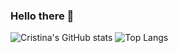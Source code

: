 ### Hello there 👋

![Cristina's GitHub stats](https://github-readme-stats.vercel.app/api?username=cristina95138&show_icons=true&theme=tokyonight)
![Top Langs](https://github-readme-stats.vercel.app/api/top-langs/?username=cristina95138&show_icons=true&theme=tokyonight)

<!--
**cristina95138/cristina95138** is a ✨ _special_ ✨ repository because its `README.md` (this file) appears on your GitHub profile.

Here are some ideas to get you started:

- 🔭 I’m currently working on ...
- 🌱 I’m currently learning ...
- 👯 I’m looking to collaborate on ...
- 🤔 I’m looking for help with ...
- 💬 Ask me about ...
- 📫 How to reach me: ...
- 😄 Pronouns: ...
- ⚡ Fun fact: ...
-->
